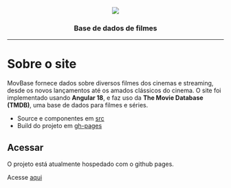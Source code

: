 <div align="center">
    <img src="https://tiegow.github.io/MovBase/MB_LOGO.png"/>
    <h3>Base de dados de filmes</h3>
</div>

---

# Sobre o site
MovBase fornece dados sobre diversos filmes dos cinemas e streaming, desde os novos lançamentos até os amados clássicos do cinema. O site foi implementado usando **Angular 18**, e faz uso da **The Movie Database (TMDB)**, uma base de dados para filmes e séries.

- Source e componentes em <a href="https://github.com/Tiegow/MovBase/tree/src/src">src</a>
- Build do projeto em <a href="https://github.com/Tiegow/MovBase/tree/gh-pages">gh-pages</a>

## Acessar
O projeto está atualmente hospedado com o github pages. 

Acesse <a href="https://tiegow.github.io/MovBase/">aqui</a>